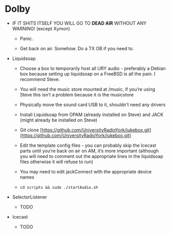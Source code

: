 # Dolby

-   IF IT SHITS ITSELF YOU WILL GO TO **DEAD AIR** WITHOUT ANY WARNING! (except Xymon)

    -   Panic.

    -   Get back on air. Somehow. Do a TX OB if you need to.

-   Liquidsoap

    -   Choose a box to temporarily host all URY audio - preferably a Debian box because setting up liquidsoap on a FreeBSD is all the pain. I recommend Steve.

    -   You will need the music store mounted at /music, if you’re using Steve this isn’t a problem because it _is_ the musicstore

    -   Physically move the sound card USB to it, shouldn’t need any drivers

    -   Install Liquidsoap from OPAM (already installed on Steve) and JACK (might already be installed on Steve)

    -   Git clone [https://github.com/UniversityRadioYork/jukebox.git](https://github.com/UniversityRadioYork/jukebox.git)

    -   Edit the template config files - you can probably skip the Icecast parts until you’re back on air on AM, it’s more important (although you will need to comment out the appropriate lines in the liquidsoap files otherwise it will refuse to run)

    -   You may need to edit jackConnect with the appropriate device names

    -   `cd scripts && sudo ./startAudio.sh`

-   SelectorListener
    -   TODO
-   Icecast
    -   TODO
